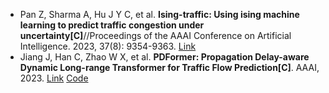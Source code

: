 * Pan Z, Sharma A, Hu J Y C, et al. <b>Ising-traffic: Using ising machine learning to predict traffic congestion under uncertainty[C]</b>//Proceedings of the AAAI Conference on Artificial Intelligence. 2023, 37(8): 9354-9363. [Link](https://ojs.aaai.org/index.php/AAAI/article/view/26121)
* Jiang J, Han C, Zhao W X, et al. <b>PDFormer: Propagation Delay-aware Dynamic Long-range Transformer for Traffic Flow Prediction[C]</b>. AAAI, 2023. [Link](https://arxiv.org/abs/2301.07945) [Code](https://github.com/BUAABIGSCity/PDFormer)
